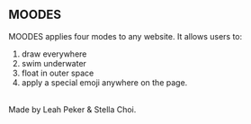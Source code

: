 ## MOODES
MOODES applies four modes to any website. It allows users to:<br>
1. draw everywhere<br>
2. swim underwater<br>
3. float in outer space<br>
4. apply a special emoji anywhere on the page.<br><br>

Made by Leah Peker & Stella Choi.

